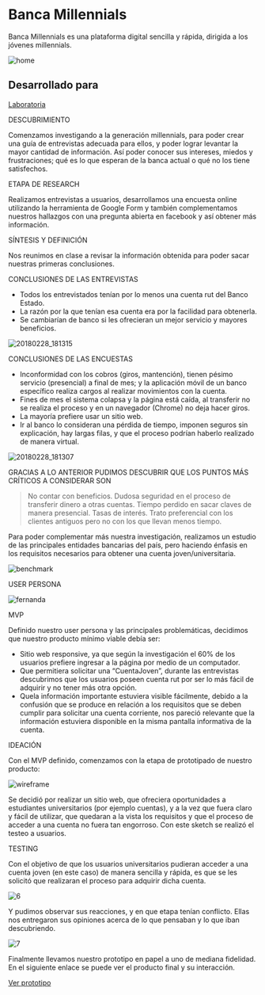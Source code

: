# Banca Millennials

Banca Millennials es una plataforma digital sencilla y rápida, dirigida a los jóvenes millennials.

![home](https://user-images.githubusercontent.com/32303709/37869710-83a7cdde-2f9b-11e8-8f98-b43f160942e5.png)

## Desarrollado para 
[Laboratoria](http://laboratoria.la)

DESCUBRIMIENTO

Comenzamos investigando a la generación millennials, para poder crear una guía de entrevistas adecuada para ellos, y poder lograr levantar la mayor cantidad de información. Así poder conocer sus intereses, miedos y frustraciones; qué es lo que esperan de la banca actual o qué no los tiene satisfechos.

ETAPA DE RESEARCH

Realizamos entrevistas a usuarios, desarrollamos una encuesta online utilizando la herramienta de Google Form y también complementamos nuestros hallazgos con una pregunta abierta en facebook y así obtener más información.

SÍNTESIS Y DEFINICIÓN

Nos reunimos en clase a revisar la información obtenida para poder sacar nuestras primeras conclusiones.

CONCLUSIONES DE LAS ENTREVISTAS

- Todos los entrevistados tenían por lo menos una cuenta rut del Banco Estado.
- La razón por la que tenían esa cuenta era por la facilidad para obtenerla.
- Se cambiarían de banco si les ofrecieran un mejor servicio y mayores beneficios.

![20180228_181315](https://user-images.githubusercontent.com/32303709/37869751-50d9cff0-2f9c-11e8-9c45-a82d04196046.jpg)

CONCLUSIONES DE LAS ENCUESTAS

- Inconformidad con los cobros (giros, mantención), tienen pésimo servicio (presencial) a final de mes; y la aplicación móvil de un banco específico realiza cargos al realizar movimientos con la cuenta.
- Fines de mes el sistema colapsa y la página está caída, al transferir no se realiza el proceso y en un navegador (Chrome) no deja hacer giros.
- La mayoría prefiere usar un sitio web.
- Ir al banco lo consideran una pérdida de tiempo, imponen seguros sin explicación, hay largas filas, y que el proceso podrían haberlo realizado de manera virtual.

![20180228_181307](https://user-images.githubusercontent.com/32303709/37869764-902cbcda-2f9c-11e8-8dc1-2a13385ff2eb.jpg)

GRACIAS A LO ANTERIOR PUDIMOS DESCUBRIR QUE LOS PUNTOS MÁS CRÍTICOS A CONSIDERAR SON

>No contar con beneficios.
>Dudosa seguridad en el proceso de transferir dinero a otras cuentas.
>Tiempo perdido en sacar claves de manera presencial.
>Tasas de interés.
>Trato preferencial con los clientes antiguos pero no con los que llevan menos tiempo.

Para poder complementar más nuestra investigación, realizamos un estudio de las principales entidades bancarias del país, pero haciendo énfasis en los requisitos necesarios para obtener una cuenta joven/universitaria.

![benchmark](https://user-images.githubusercontent.com/32303709/37869785-192340ea-2f9d-11e8-97e0-fb3322b856d1.png)

USER PERSONA

![fernanda](https://user-images.githubusercontent.com/32303709/37869766-95513a92-2f9c-11e8-860c-141ab5684e22.png)

MVP

Definido nuestro user persona y las principales problemáticas, decidimos que nuestro producto mínimo viable debía ser:

- Sitio web responsive, ya que según la investigación el 60% de los usuarios prefiere ingresar a la página por medio de un computador.
- Que permitiera solicitar una “CuentaJoven”, durante las entrevistas descubrimos que los usuarios poseen cuenta rut por ser lo más fácil de adquirir y no tener más otra opción.
- Quela información importante estuviera visible fácilmente, debido a la confusión que se produce en relación a los requisitos que se deben cumplir para solicitar una cuenta corriente, nos pareció relevante que la información estuviera disponible en la misma pantalla informativa de la cuenta.

IDEACIÓN

Con el MVP definido, comenzamos con la etapa de prototipado de nuestro producto:

![wireframe](https://user-images.githubusercontent.com/32303709/37869857-a68df71c-2f9e-11e8-89ca-c38a7feadb82.jpg)


Se decidió por realizar un sitio web, que ofreciera oportunidades a estudiantes universitarios (por ejemplo cuentas), y a la vez que fuera claro y fácil de utilizar, que quedaran a la vista los requisitos y que el proceso de acceder a una cuenta no fuera tan engorroso. Con este sketch se realizó el testeo a usuarios.

TESTING

Con el objetivo de que los usuarios universitarios pudieran acceder a una cuenta joven (en este caso) de manera sencilla y rápida, es que se les solicitó que realizaran el proceso para adquirir dicha cuenta.

![6](https://user-images.githubusercontent.com/32303709/37869830-f91b120e-2f9d-11e8-8f94-8f927366a600.jpg)

Y pudimos observar sus reacciones, y en que etapa tenían conflicto. Ellas nos entregaron sus opiniones acerca de lo que pensaban y lo que iban descubriendo.

![7](https://user-images.githubusercontent.com/32303709/37869836-1c9e5858-2f9e-11e8-9488-db1c6703d11c.jpg)

Finalmente llevamos nuestro prototipo en papel a uno de mediana fidelidad. En el siguiente enlace se puede ver el producto final y su interacción.

[Ver prototipo](https://marvelapp.com/616i1ai/screen/39145603)
